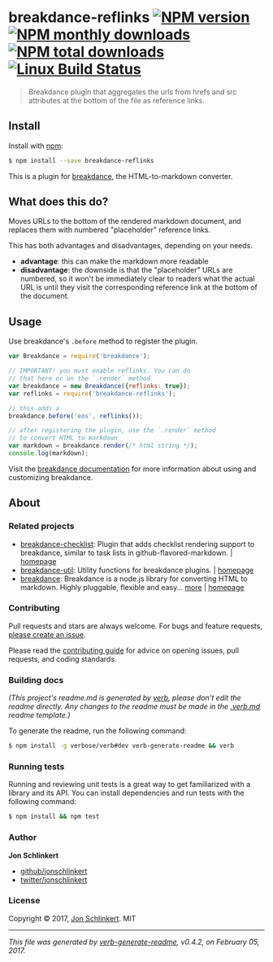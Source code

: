 # breakdance-reflinks [![NPM version](https://img.shields.io/npm/v/breakdance-reflinks.svg?style=flat)](https://www.npmjs.com/package/breakdance-reflinks) [![NPM monthly downloads](https://img.shields.io/npm/dm/breakdance-reflinks.svg?style=flat)](https://npmjs.org/package/breakdance-reflinks)  [![NPM total downloads](https://img.shields.io/npm/dt/breakdance-reflinks.svg?style=flat)](https://npmjs.org/package/breakdance-reflinks) [![Linux Build Status](https://img.shields.io/travis/breakdance/breakdance-reflinks.svg?style=flat&label=Travis)](https://travis-ci.org/breakdance/breakdance-reflinks)

> Breakdance plugin that aggregates the urls from hrefs and src attributes at the bottom of the file as reference links.

## Install

Install with [npm](https://www.npmjs.com/):

```sh
$ npm install --save breakdance-reflinks
```

This is a plugin for [breakdance](http://breakdance.io), the HTML-to-markdown converter.

## What does this do?

Moves URLs to the bottom of the rendered markdown document, and replaces them with numbered "placeholder" reference links.

This has both advantages and disadvantages, depending on your needs.

* **advantage**: this can make the markdown more readable
* **disadvantage**: the downside is that the "placeholder" URLs are numbered, so it won't be immediately clear to readers what the actual URL is until they visit the corresponding reference link at the bottom of the document.

## Usage

Use breakdance's `.before` method to register the plugin.

```js
var Breakdance = require('breakdance');

// IMPORTANT! you must enable reflinks. You can do 
// that here or on the `.render` method
var breakdance = new Breakdance({reflinks: true});
var reflinks = require('breakdance-reflinks');

// this adds a 
breakdance.before('eos', reflinks());

// after registering the plugin, use the `.render` method
// to convert HTML to markdown
var markdown = breakdance.render(/* html string */);
console.log(markdown);
```

Visit the [breakdance documentation](http://breakdance.io) for more information about using and customizing breakdance.

## About

### Related projects

* [breakdance-checklist](https://www.npmjs.com/package/breakdance-checklist): Plugin that adds checklist rendering support to breakdance, similar to task lists in github-flavored-markdown. | [homepage](https://github.com/jonschlinkert/breakdance-checklist "Plugin that adds checklist rendering support to breakdance, similar to task lists in github-flavored-markdown.")
* [breakdance-util](https://www.npmjs.com/package/breakdance-util): Utility functions for breakdance plugins. | [homepage](https://github.com/jonschlinkert/breakdance-util "Utility functions for breakdance plugins.")
* [breakdance](https://www.npmjs.com/package/breakdance): Breakdance is a node.js library for converting HTML to markdown. Highly pluggable, flexible and easy… [more](http://breakdance.io) | [homepage](http://breakdance.io "Breakdance is a node.js library for converting HTML to markdown. Highly pluggable, flexible and easy to use. It's time for your markup to get down.")

### Contributing

Pull requests and stars are always welcome. For bugs and feature requests, [please create an issue](../../issues/new).

Please read the [contributing guide](.github/contributing.md) for advice on opening issues, pull requests, and coding standards.

### Building docs

_(This project's readme.md is generated by [verb](https://github.com/verbose/verb-generate-readme), please don't edit the readme directly. Any changes to the readme must be made in the [.verb.md](.verb.md) readme template.)_

To generate the readme, run the following command:

```sh
$ npm install -g verbose/verb#dev verb-generate-readme && verb
```

### Running tests

Running and reviewing unit tests is a great way to get familiarized with a library and its API. You can install dependencies and run tests with the following command:

```sh
$ npm install && npm test
```

### Author

**Jon Schlinkert**

* [github/jonschlinkert](https://github.com/jonschlinkert)
* [twitter/jonschlinkert](https://twitter.com/jonschlinkert)

### License

Copyright © 2017, [Jon Schlinkert](https://github.com/jonschlinkert).
MIT

***

_This file was generated by [verb-generate-readme](https://github.com/verbose/verb-generate-readme), v0.4.2, on February 05, 2017._